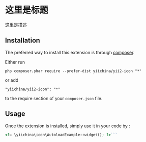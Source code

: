 这里是标题
=====
这里是描述

Installation
------------

The preferred way to install this extension is through [composer](http://getcomposer.org/download/).

Either run

```
php composer.phar require --prefer-dist yiichina/yii2-icon "*"
```

or add

```
"yiichina/yii2-icon": "*"
```

to the require section of your `composer.json` file.


Usage
-----

Once the extension is installed, simply use it in your code by  :

```php
<?= \yiichina\icon\AutoloadExample::widget(); ?>```